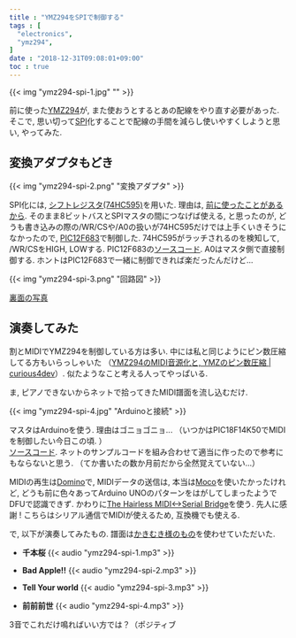 ```yaml
---
title : "YMZ294をSPIで制御する"
tags : [
  "electronics",
  "ymz294",
]
date : "2018-12-31T09:08:01+09:00"
toc : true
---
```


{{< img "ymz294-spi-1.jpg" "" >}}

前に使った[YMZ294](/blog/electronics/ymz294-spi/)が, 
また使おうとするとあの配線をやり直す必要があった.
そこで, 思い切って[SPI](https://ja.wikipedia.org/wiki/%E3%82%B7%E3%83%AA%E3%82%A2%E3%83%AB%E3%83%BB%E3%83%9A%E3%83%AA%E3%83%95%E3%82%A7%E3%83%A9%E3%83%AB%E3%83%BB%E3%82%A4%E3%83%B3%E3%82%BF%E3%83%95%E3%82%A7%E3%83%BC%E3%82%B9)化することで配線の手間を減らし使いやすくしようと思い, やってみた.   
<!--more-->

## 変換アダプタもどき

{{< img "ymz294-spi-2.png" "変換アダプタ" >}}

SPI化には, [シフトレジスタ(74HC595)](http://akizukidenshi.com/catalog/g/gI-08605/)を用いた.
理由は, [前に使ったことがあるから](/blog/pic16f84a/matrix/).
そのまま8ビットバスとSPIマスタの間につなげば使える, と思ったのが, 
どうも書き込みの際の/WR/CSや/A0の扱いが74HC595だけでは上手くいきそうになかったので, 
[PIC12F683](http://akizukidenshi.com/catalog/g/gI-00801/)で制御した.
74HC595がラッチされるのを検知して, /WR/CSをHIGH, LOWする.
PIC12F683の[ソースコード](https://gist.github.com/xiupos/943d75f813021092b6f4207b43e41da1).
A0はマスタ側で直接制御する. ホントはPIC12F683で一緒に制御できれば楽だったんだけど...  

{{< img "ymz294-spi-3.png" "回路図" >}}

[裏面の写真](ymz294-spi-5.jpg)

## 演奏してみた

割とMIDIでYMZ294を制御している方は多い.
中には私と同じようにピン数圧縮してる方もいらっしゃいた
（[YMZ294のMIDI音源化と, YMZのピン数圧縮 | curious4dev](http://curious4dev.mydns.jp/post-1184/)）.
似たようなこと考える人ってやっぱいる.   

ま, ピアノできないからネットで拾ってきたMIDI譜面を流し込むだけ.   

{{< img "ymz294-spi-4.jpg" "Arduinoと接続" >}}


マスタはArduinoを使う. 理由はゴニョゴニョ...
（いつかはPIC18F14K50でMIDIを制御したい今日この頃. ）  
[ソースコード](https://gist.github.com/xiupos/003ec66c355f43848eb86c17d77cc453).
ネットのサンプルコードを組み合わせて適当に作ったので参考にもならないと思う.
（てか書いたの数か月前だから全然覚えていない...）  

MIDIの再生は[Domino](http://takabosoft.com/domino)で, MIDIデータの送信は, 
本当は[Moco](http://morecatlab.akiba.coocan.jp/lab/index.php/aruino/midi-firmware-for-arduino-uno-moco/)を使いたかったけれど, 
どうも前に色々あってArduino UNOのパターンをはがしてしまったようでDFUで認識できず.
かわりに[The Hairless MIDI<->Serial Bridge](http://projectgus.github.io/hairless-midiserial/)を使う.
先人に感謝 ! こちらはシリアル通信でMIDIが使えるため, 互換機でも使える.

で, 以下が演奏してみたもの. 譜面は[かきむき様のもの](http://kakimuki.blog91.fc2.com/blog-entry-6.html)を使わせていただいた.

- **千本桜**
{{< audio "ymz294-spi-1.mp3" >}}

- **Bad Apple!!**
{{< audio "ymz294-spi-2.mp3" >}}

- **Tell Your world**
{{< audio "ymz294-spi-3.mp3" >}}

- **前前前世**
{{< audio "ymz294-spi-4.mp3" >}}

3音でこれだけ鳴ればいい方では？（ポジティブ

